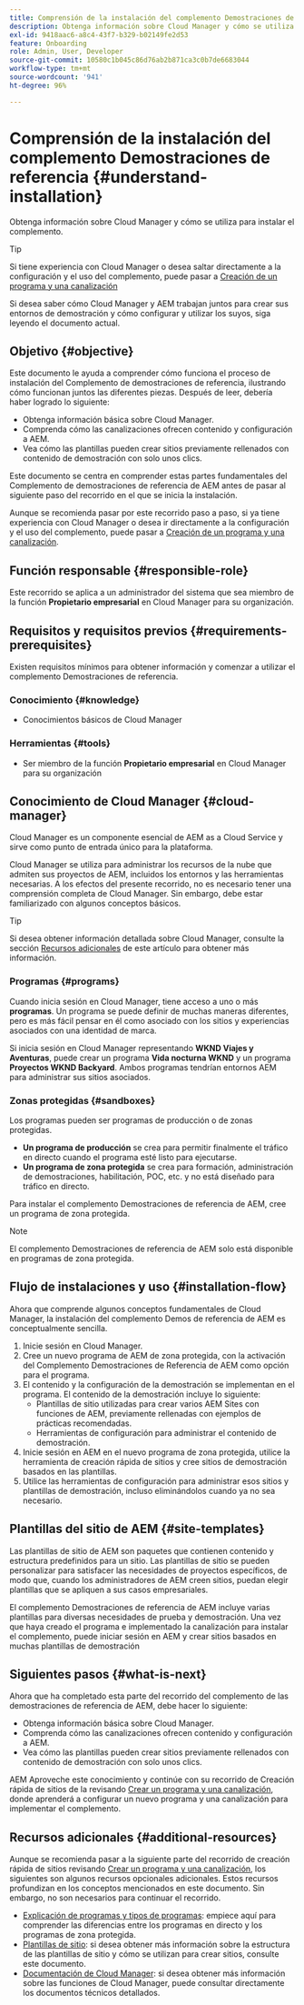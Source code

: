 ```yaml
---
title: Comprensión de la instalación del complemento Demostraciones de referencia
description: Obtenga información sobre Cloud Manager y cómo se utiliza para instalar el complemento.
exl-id: 9418aac6-a8c4-43f7-b329-b02149fe2d53
feature: Onboarding
role: Admin, User, Developer
source-git-commit: 10580c1b045c86d76ab2b871ca3c0b7de6683044
workflow-type: tm+mt
source-wordcount: '941'
ht-degree: 96%

---
```


# Comprensión de la instalación del complemento Demostraciones de referencia {#understand-installation}

Obtenga información sobre Cloud Manager y cómo se utiliza para instalar el complemento.

>[!TIP]
>
>Si tiene experiencia con Cloud Manager o desea saltar directamente a la configuración y el uso del complemento, puede pasar a [Creación de un programa y una canalización](create-program.md)
>
>Si desea saber cómo Cloud Manager y AEM trabajan juntos para crear sus entornos de demostración y cómo configurar y utilizar los suyos, siga leyendo el documento actual.

## Objetivo {#objective}

Este documento le ayuda a comprender cómo funciona el proceso de instalación del Complemento de demostraciones de referencia, ilustrando cómo funcionan juntos las diferentes piezas. Después de leer, debería haber logrado lo siguiente:

* Obtenga información básica sobre Cloud Manager.
* Comprenda cómo las canalizaciones ofrecen contenido y configuración a AEM.
* Vea cómo las plantillas pueden crear sitios previamente rellenados con contenido de demostración con solo unos clics.

Este documento se centra en comprender estas partes fundamentales del Complemento de demostraciones de referencia de AEM antes de pasar al siguiente paso del recorrido en el que se inicia la instalación.

Aunque se recomienda pasar por este recorrido paso a paso, si ya tiene experiencia con Cloud Manager o desea ir directamente a la configuración y el uso del complemento, puede pasar a [Creación de un programa y una canalización](create-program.md).

## Función responsable {#responsible-role}

Este recorrido se aplica a un administrador del sistema que sea miembro de la función **Propietario empresarial** en Cloud Manager para su organización.

## Requisitos y requisitos previos {#requirements-prerequisites}

Existen requisitos mínimos para obtener información y comenzar a utilizar el complemento Demostraciones de referencia.

### Conocimiento {#knowledge}

* Conocimientos básicos de Cloud Manager

### Herramientas {#tools}

* Ser miembro de la función **Propietario empresarial** en Cloud Manager para su organización

## Conocimiento de Cloud Manager {#cloud-manager}

Cloud Manager es un componente esencial de AEM as a Cloud Service y sirve como punto de entrada único para la plataforma.

Cloud Manager se utiliza para administrar los recursos de la nube que admiten sus proyectos de AEM, incluidos los entornos y las herramientas necesarias. A los efectos del presente recorrido, no es necesario tener una comprensión completa de Cloud Manager. Sin embargo, debe estar familiarizado con algunos conceptos básicos.

>[!TIP]
>
>Si desea obtener información detallada sobre Cloud Manager, consulte la sección [Recursos adicionales](#additional-resources) de este artículo para obtener más información.

### Programas {#programs}

Cuando inicia sesión en Cloud Manager, tiene acceso a uno o más **programas**. Un programa se puede definir de muchas maneras diferentes, pero es más fácil pensar en él como asociado con los sitios y experiencias asociados con una identidad de marca.

Si inicia sesión en Cloud Manager representando **WKND Viajes y Aventuras**, puede crear un programa **Vida nocturna WKND** y un programa **Proyectos WKND Backyard**. Ambos programas tendrían entornos AEM para administrar sus sitios asociados.

### Zonas protegidas {#sandboxes}

Los programas pueden ser programas de producción o de zonas protegidas.

* **Un programa de producción** se crea para permitir finalmente el tráfico en directo cuando el programa esté listo para ejecutarse.
* **Un programa de zona protegida** se crea para formación, administración de demostraciones, habilitación, POC, etc. y no está diseñado para tráfico en directo.

Para instalar el complemento Demostraciones de referencia de AEM, cree un programa de zona protegida.

>[!NOTE]
>
>El complemento Demostraciones de referencia de AEM solo está disponible en programas de zona protegida.

## Flujo de instalaciones y uso {#installation-flow}

Ahora que comprende algunos conceptos fundamentales de Cloud Manager, la instalación del complemento Demos de referencia de AEM es conceptualmente sencilla.

1. Inicie sesión en Cloud Manager.
1. Cree un nuevo programa de AEM de zona protegida, con la activación del Complemento Demostraciones de Referencia de AEM como opción para el programa.
1. El contenido y la configuración de la demostración se implementan en el programa. El contenido de la demostración incluye lo siguiente:
   * Plantillas de sitio utilizadas para crear varios AEM Sites con funciones de AEM, previamente rellenadas con ejemplos de prácticas recomendadas.
   * Herramientas de configuración para administrar el contenido de demostración.
1. Inicie sesión en AEM en el nuevo programa de zona protegida, utilice la herramienta de creación rápida de sitios y cree sitios de demostración basados en las plantillas.
1. Utilice las herramientas de configuración para administrar esos sitios y plantillas de demostración, incluso eliminándolos cuando ya no sea necesario.

## Plantillas del sitio de AEM {#site-templates}

Las plantillas de sitio de AEM son paquetes que contienen contenido y estructura predefinidos para un sitio. Las plantillas de sitio se pueden personalizar para satisfacer las necesidades de proyectos específicos, de modo que, cuando los administradores de AEM creen sitios, puedan elegir plantillas que se apliquen a sus casos empresariales.

El complemento Demostraciones de referencia de AEM incluye varias plantillas para diversas necesidades de prueba y demostración. Una vez que haya creado el programa e implementado la canalización para instalar el complemento, puede iniciar sesión en AEM y crear sitios basados en muchas plantillas de demostración

## Siguientes pasos {#what-is-next}

Ahora que ha completado esta parte del recorrido del complemento de las demostraciones de referencia de AEM, debe hacer lo siguiente:

* Obtenga información básica sobre Cloud Manager.
* Comprenda cómo las canalizaciones ofrecen contenido y configuración a AEM.
* Vea cómo las plantillas pueden crear sitios previamente rellenados con contenido de demostración con solo unos clics.

AEM Aproveche este conocimiento y continúe con su recorrido de Creación rápida de sitios de la revisando [Crear un programa y una canalización](create-program.md), donde aprenderá a configurar un nuevo programa y una canalización para implementar el complemento.

## Recursos adicionales {#additional-resources}

Aunque se recomienda pasar a la siguiente parte del recorrido de creación rápida de sitios revisando [Crear un programa y una canalización](create-program.md), los siguientes son algunos recursos opcionales adicionales. Estos recursos profundizan en los conceptos mencionados en este documento. Sin embargo, no son necesarios para continuar el recorrido.

* [Explicación de programas y tipos de programas](https://experienceleague.adobe.com/docs/experience-manager-cloud-service/content/implementing/using-cloud-manager/programs/program-types.html?lang=es): empiece aquí para comprender las diferencias entre los programas en directo y los programas de zona protegida.
* [Plantillas de sitio](/help/sites-cloud/administering/site-creation/site-templates.md): si desea obtener más información sobre la estructura de las plantillas de sitio y cómo se utilizan para crear sitios, consulte este documento.
* [Documentación de Cloud Manager](https://experienceleague.adobe.com/docs/experience-manager-cloud-service/onboarding/onboarding-concepts//cloud-manager-introduction.html?lang=es): si desea obtener más información sobre las funciones de Cloud Manager, puede consultar directamente los documentos técnicos detallados.
